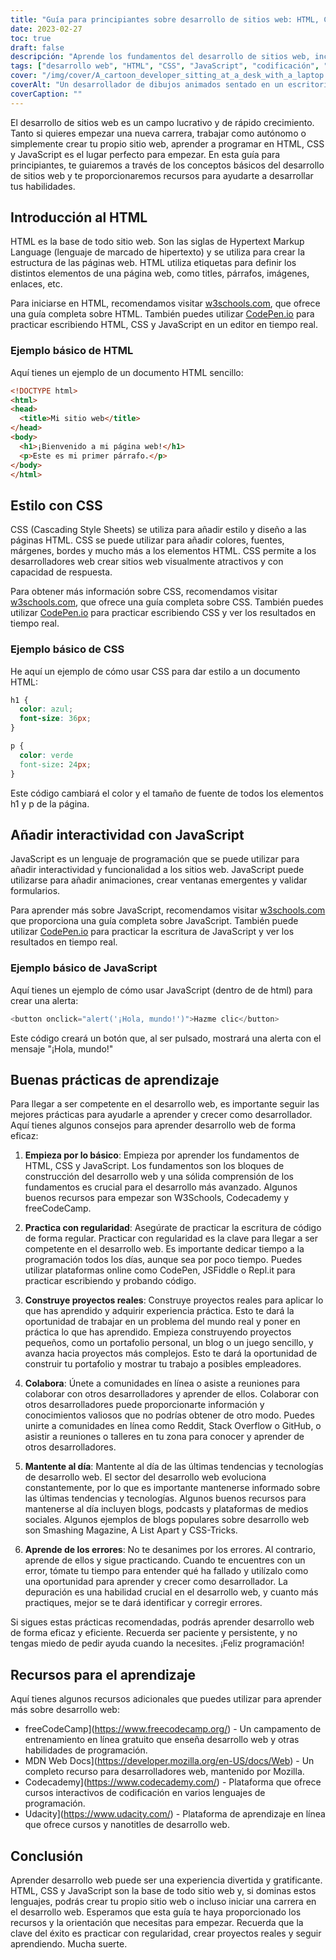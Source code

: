 ```yaml
---
title: "Guía para principiantes sobre desarrollo de sitios web: HTML, CSS y JavaScript"
date: 2023-02-27
toc: true
draft: false
descripción: "Aprende los fundamentos del desarrollo de sitios web, incluyendo HTML, CSS y JavaScript, con esta guía para principiantes."
tags: ["desarrollo web", "HTML", "CSS", "JavaScript", "codificación", "tutorial", "aprendizaje", "principiante", "CodePen", "W3Schools", "mejores prácticas", "recursos", "freeCodeCamp", "MDN Web Docs", "Codecademy", "Udacity", "colaboración", "depuración", "proyectos"].
cover: "/img/cover/A_cartoon_developer_sitting_at_a_desk_with_a_laptop.png"
coverAlt: "Un desarrollador de dibujos animados sentado en un escritorio con un portátil, rodeado de varios elementos HTML, CSS y JavaScript flotando en el aire a su alrededor."
coverCaption: ""
---
```


El desarrollo de sitios web es un campo lucrativo y de rápido crecimiento. Tanto si quieres empezar una nueva carrera, trabajar como autónomo o simplemente crear tu propio sitio web, aprender a programar en HTML, CSS y JavaScript es el lugar perfecto para empezar. En esta guía para principiantes, te guiaremos a través de los conceptos básicos del desarrollo de sitios web y te proporcionaremos recursos para ayudarte a desarrollar tus habilidades.

## Introducción al HTML

HTML es la base de todo sitio web. Son las siglas de Hypertext Markup Language (lenguaje de marcado de hipertexto) y se utiliza para crear la estructura de las páginas web. HTML utiliza etiquetas para definir los distintos elementos de una página web, como titles, párrafos, imágenes, enlaces, etc.

Para iniciarse en HTML, recomendamos visitar [w3schools.com](https://www.w3schools.com/html/), que ofrece una guía completa sobre HTML. También puedes utilizar [CodePen.io](https://codepen.io/) para practicar escribiendo HTML, CSS y JavaScript en un editor en tiempo real.

### Ejemplo básico de HTML

Aquí tienes un ejemplo de un documento HTML sencillo:

```html
<!DOCTYPE html>
<html>
<head>
  <title>Mi sitio web</title>
</head>
<body>
  <h1>¡Bienvenido a mi página web!</h1>
  <p>Este es mi primer párrafo.</p>
</body>
</html>
```
## Estilo con CSS
CSS (Cascading Style Sheets) se utiliza para añadir estilo y diseño a las páginas HTML. CSS se puede utilizar para añadir colores, fuentes, márgenes, bordes y mucho más a los elementos HTML. CSS permite a los desarrolladores web crear sitios web visualmente atractivos y con capacidad de respuesta.

Para obtener más información sobre CSS, recomendamos visitar [w3schools.com](https://www.w3schools.com/css), que ofrece una guía completa sobre CSS. También puedes utilizar [CodePen.io](https://codepen.io/) para practicar escribiendo CSS y ver los resultados en tiempo real.

### Ejemplo básico de CSS
He aquí un ejemplo de cómo usar CSS para dar estilo a un documento HTML:
```CSS
h1 {
  color: azul;
  font-size: 36px;
}

p {
  color: verde
  font-size: 24px;
}
```
Este código cambiará el color y el tamaño de fuente de todos los elementos h1 y p de la página.

## Añadir interactividad con JavaScript
JavaScript es un lenguaje de programación que se puede utilizar para añadir interactividad y funcionalidad a los sitios web. JavaScript puede utilizarse para añadir animaciones, crear ventanas emergentes y validar formularios.

Para aprender más sobre JavaScript, recomendamos visitar [w3schools.com](https://www.w3schools.com/js/) que proporciona una guía completa sobre JavaScript. También puede utilizar [CodePen.io](https://codepen.io/) para practicar la escritura de JavaScript y ver los resultados en tiempo real.

### Ejemplo básico de JavaScript

Aquí tienes un ejemplo de cómo usar JavaScript (dentro de de html) para crear una alerta:

```js
<button onclick="alert('¡Hola, mundo!')">Hazme clic</button>
```

Este código creará un botón que, al ser pulsado, mostrará una alerta con el mensaje "¡Hola, mundo!"

## Buenas prácticas de aprendizaje

Para llegar a ser competente en el desarrollo web, es importante seguir las mejores prácticas para ayudarle a aprender y crecer como desarrollador. Aquí tienes algunos consejos para aprender desarrollo web de forma eficaz:

1. **Empieza por lo básico**: Empieza por aprender los fundamentos de HTML, CSS y JavaScript. Los fundamentos son los bloques de construcción del desarrollo web y una sólida comprensión de los fundamentos es crucial para el desarrollo más avanzado. Algunos buenos recursos para empezar son W3Schools, Codecademy y freeCodeCamp.

2. **Practica con regularidad**: Asegúrate de practicar la escritura de código de forma regular. Practicar con regularidad es la clave para llegar a ser competente en el desarrollo web. Es importante dedicar tiempo a la programación todos los días, aunque sea por poco tiempo. Puedes utilizar plataformas online como CodePen, JSFiddle o Repl.it para practicar escribiendo y probando código.

3. **Construye proyectos reales**: Construye proyectos reales para aplicar lo que has aprendido y adquirir experiencia práctica. Esto te dará la oportunidad de trabajar en un problema del mundo real y poner en práctica lo que has aprendido. Empieza construyendo proyectos pequeños, como un portafolio personal, un blog o un juego sencillo, y avanza hacia proyectos más complejos. Esto te dará la oportunidad de construir tu portafolio y mostrar tu trabajo a posibles empleadores.

4. **Colabora**: Únete a comunidades en línea o asiste a reuniones para colaborar con otros desarrolladores y aprender de ellos. Colaborar con otros desarrolladores puede proporcionarte información y conocimientos valiosos que no podrías obtener de otro modo. Puedes unirte a comunidades en línea como Reddit, Stack Overflow o GitHub, o asistir a reuniones o talleres en tu zona para conocer y aprender de otros desarrolladores.

5. **Mantente al día**: Mantente al día de las últimas tendencias y tecnologías de desarrollo web. El sector del desarrollo web evoluciona constantemente, por lo que es importante mantenerse informado sobre las últimas tendencias y tecnologías. Algunos buenos recursos para mantenerse al día incluyen blogs, podcasts y plataformas de medios sociales. Algunos ejemplos de blogs populares sobre desarrollo web son Smashing Magazine, A List Apart y CSS-Tricks.

6. **Aprende de los errores**: No te desanimes por los errores. Al contrario, aprende de ellos y sigue practicando. Cuando te encuentres con un error, tómate tu tiempo para entender qué ha fallado y utilízalo como una oportunidad para aprender y crecer como desarrollador. La depuración es una habilidad crucial en el desarrollo web, y cuanto más practiques, mejor se te dará identificar y corregir errores.

Si sigues estas prácticas recomendadas, podrás aprender desarrollo web de forma eficaz y eficiente. Recuerda ser paciente y persistente, y no tengas miedo de pedir ayuda cuando la necesites. ¡Feliz programación!

## Recursos para el aprendizaje

Aquí tienes algunos recursos adicionales que puedes utilizar para aprender más sobre desarrollo web:

- freeCodeCamp](https://www.freecodecamp.org/) - Un campamento de entrenamiento en línea gratuito que enseña desarrollo web y otras habilidades de programación.
- MDN Web Docs](https://developer.mozilla.org/en-US/docs/Web) - Un completo recurso para desarrolladores web, mantenido por Mozilla.
- Codecademy](https://www.codecademy.com/) - Plataforma que ofrece cursos interactivos de codificación en varios lenguajes de programación.
- Udacity](https://www.udacity.com/) - Plataforma de aprendizaje en línea que ofrece cursos y nanotitles de desarrollo web.

## Conclusión

Aprender desarrollo web puede ser una experiencia divertida y gratificante. HTML, CSS y JavaScript son la base de todo sitio web y, si dominas estos lenguajes, podrás crear tu propio sitio web o incluso iniciar una carrera en el desarrollo web. Esperamos que esta guía te haya proporcionado los recursos y la orientación que necesitas para empezar. Recuerda que la clave del éxito es practicar con regularidad, crear proyectos reales y seguir aprendiendo. Mucha suerte.
